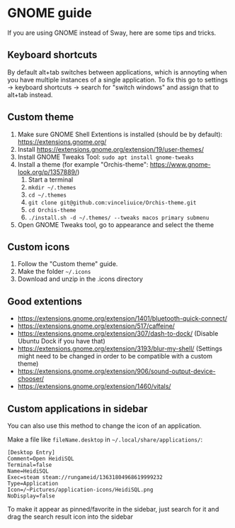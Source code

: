 # GNOME guide

If you are using GNOME instead of Sway, here are some tips and tricks.

## Keyboard shortcuts

By default alt+tab switches between applications, which is annoyting when you have multiple instances of a single application. To fix this go to settings -> keyboard shortcuts -> search for "switch windows" and assign that to alt+tab instead.

## Custom theme

1. Make sure GNOME Shell Extentions is installed (should be by default): https://extensions.gnome.org/
2. Install https://extensions.gnome.org/extension/19/user-themes/
3. Install GNOME Tweaks Tool: `sudo apt install gnome-tweaks`
4. Install a theme (for example "Orchis-theme": https://www.gnome-look.org/p/1357889/)
    1. Start a terminal
    2. `mkdir ~/.themes`
    3. `cd ~/.themes`
    4. `git clone git@github.com:vinceliuice/Orchis-theme.git`
    5. `cd Orchis-theme`
    6. `./install.sh -d ~/.themes/ --tweaks macos primary submenu`
5. Open GNOME Tweaks tool, go to appearance and select the theme

## Custom icons

1. Follow the "Custom theme" guide.
2. Make the folder `~/.icons`
3. Download and unzip in the .icons directory

## Good extentions

-   https://extensions.gnome.org/extension/1401/bluetooth-quick-connect/
-   https://extensions.gnome.org/extension/517/caffeine/
-   https://extensions.gnome.org/extension/307/dash-to-dock/ (Disable Ubuntu Dock if you have that)
-   https://extensions.gnome.org/extension/3193/blur-my-shell/ (Settings might need to be changed in order to be compatible with a custom theme)
-   https://extensions.gnome.org/extension/906/sound-output-device-chooser/
-   https://extensions.gnome.org/extension/1460/vitals/

## Custom applications in sidebar

You can also use this method to change the icon of an application.

Make a file like `fileName.desktop` in `~/.local/share/applications/`:

```shell
[Desktop Entry]
Comment=Open HeidiSQL
Terminal=false
Name=HeidiSQL
Exec=steam steam://rungameid/13631804968619999232
Type=Application
Icon=/~Pictures/application-icons/HeidiSQL.png
NoDisplay=false
```

To make it appear as pinned/favorite in the sidebar, just search for it and drag the search result icon into the sidebar
